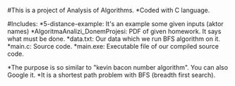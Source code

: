 #This is a project of Analysis of Algorithms.
*Coded with C language.

#Includes:
	*5-distance-example: It's an example some given inputs (aktor names)
	*AlgoritmaAnalizi_DonemProjesi: PDF of given homework. It says what must be done.
	*data.txt: Our data which we run BFS algorithm on it.
	*main.c: Source code.
	*main.exe: Executable file of our compiled source code.
	
*The purpose is so similar to "kevin bacon number algorithm". You can also Google it.
*It is a shortest path problem with BFS (breadth first search).
	
